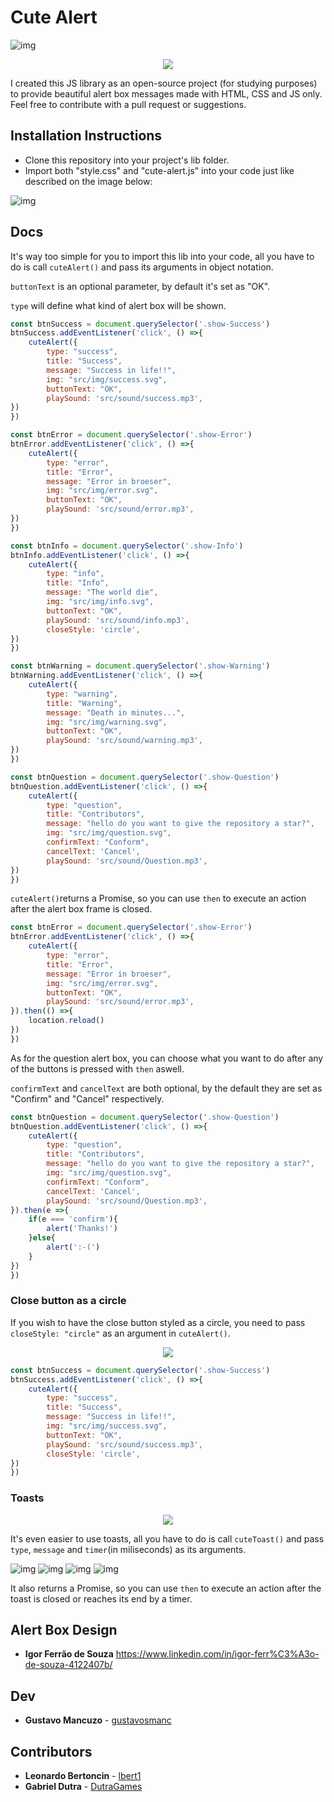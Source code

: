 # Cute Alert

![img](https://i.imgur.com/fuKb4lG.png)
<p align="center">
  <img src="https://media.giphy.com/media/fwnMNrkWLs1TrxK6ab/giphy.gif" />
</p>

I created this JS library as an open-source project (for studying purposes) to provide beautiful alert box messages made with HTML, CSS and JS only. Feel free to contribute with a pull request or suggestions.


## Installation Instructions

- Clone this repository into your project's lib folder.
- Import both "style.css" and "cute-alert.js" into your code just like described on the image below:

![img](https://i.imgur.com/GuK5Uov.png)

## Docs

It's way too simple for you to import this lib into your code, all you have to do is call ```cuteAlert()``` and pass its arguments in object notation.

```buttonText``` is an optional parameter, by default it's set as "OK".

```type``` will define what kind of alert box will be shown.

```js
const btnSuccess = document.querySelector('.show-Success')
btnSuccess.addEventListener('click', () =>{
    cuteAlert({
        type: "success",
        title: "Success",
        message: "Success in life!!",
        img: "src/img/success.svg",
        buttonText: "OK",
        playSound: 'src/sound/success.mp3',
})
})
```

```js
const btnError = document.querySelector('.show-Error')
btnError.addEventListener('click', () =>{
    cuteAlert({
        type: "error",
        title: "Error",
        message: "Error in broeser",
        img: "src/img/error.svg",
        buttonText: "OK",
        playSound: 'src/sound/error.mp3',
})
})
```

```js
const btnInfo = document.querySelector('.show-Info')
btnInfo.addEventListener('click', () =>{
    cuteAlert({
        type: "info",
        title: "Info",
        message: "The world die",
        img: "src/img/info.svg",
        buttonText: "OK",
        playSound: 'src/sound/info.mp3',
        closeStyle: 'circle',
})
})
```

```js
const btnWarning = document.querySelector('.show-Warning')
btnWarning.addEventListener('click', () =>{
    cuteAlert({
        type: "warning",
        title: "Warning",
        message: "Death in minutes...",
        img: "src/img/warning.svg",
        buttonText: "OK",
        playSound: 'src/sound/warning.mp3',
})
})

```

```js
const btnQuestion = document.querySelector('.show-Question')
btnQuestion.addEventListener('click', () =>{
    cuteAlert({
        type: "question",
        title: "Contributors",
        message: "hello do you want to give the repository a star?",
        img: "src/img/question.svg",
        confirmText: "Conform",
        cancelText: 'Cancel',
        playSound: 'src/sound/Question.mp3',
})
})
```

```cuteAlert()```returns a Promise, so you can use ```then``` to execute an action after the alert box frame is closed.

```js
const btnError = document.querySelector('.show-Error')
btnError.addEventListener('click', () =>{
    cuteAlert({
        type: "error",
        title: "Error",
        message: "Error in broeser",
        img: "src/img/error.svg",
        buttonText: "OK",
        playSound: 'src/sound/error.mp3',
}).then(() =>{
    location.reload()
})
})
```

As for the question alert box, you can choose what you want to do after any of the buttons is pressed with ```then``` aswell.

```confirmText``` and ```cancelText``` are both optional, by the default they are set as "Confirm" and "Cancel" respectively.

```js
const btnQuestion = document.querySelector('.show-Question')
btnQuestion.addEventListener('click', () =>{
    cuteAlert({
        type: "question",
        title: "Contributors",
        message: "hello do you want to give the repository a star?",
        img: "src/img/question.svg",
        confirmText: "Conform",
        cancelText: 'Cancel',
        playSound: 'src/sound/Question.mp3',
}).then(e =>{
    if(e === 'confirm'){
        alert('Thanks!')
    }else{
        alert(':-(')
    }
})
})
```

### Close button as a circle

If you wish to have the close button styled as a circle, you need to pass ```closeStyle: "circle"``` as an argument in ```cuteAlert()```.

<p align="center">
  <img src="https://i.imgur.com/Ak2JidL.png" />
</p>

```js
const btnSuccess = document.querySelector('.show-Success')
btnSuccess.addEventListener('click', () =>{
    cuteAlert({
        type: "success",
        title: "Success",
        message: "Success in life!!",
        img: "src/img/success.svg",
        buttonText: "OK",
        playSound: 'src/sound/success.mp3',
        closeStyle: 'circle',
})
})
```

### Toasts

<p align="center">
  <img src="https://media.giphy.com/media/fwnMNrkWLs1TrxK6ab/giphy.gif" />
</p>

It's even easier to use toasts, all you have to do is call ```cuteToast()``` and pass ```type```, ```message``` and ```timer```(in miliseconds) as its arguments.

![img](https://i.imgur.com/IDUChOO.png)
![img](https://i.imgur.com/HlaJCxL.png)
![img](https://i.imgur.com/hpGOQmh.png)
![img](https://i.imgur.com/LXBz631.png)

It also returns a Promise, so you can use ```then``` to execute an action after the toast is closed or reaches its end by a timer.

## Alert Box Design

- **Igor Ferrão de Souza** https://www.linkedin.com/in/igor-ferr%C3%A3o-de-souza-4122407b/


## Dev

- **Gustavo Mancuzo** - [gustavosmanc](https://github.com/gustavosmanc)


## Contributors

- **Leonardo Bertoncin** - [lbert1](https://github.com/lbert1)
- **Gabriel Dutra** - [DutraGames](https://github.com/DutraGames)
